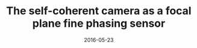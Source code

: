 ---
title: "The self-coherent camera as a focal plane fine phasing sensor"
collection: publications
permalink: /publication/2016-05-23-5
date: 2016-05-23
venue: 'Astronomy &amp; Astrophysics'
paperurl: 'https://www.aanda.org/articles/aa/pdf/2016/08/aa28287-16.pdf'
---